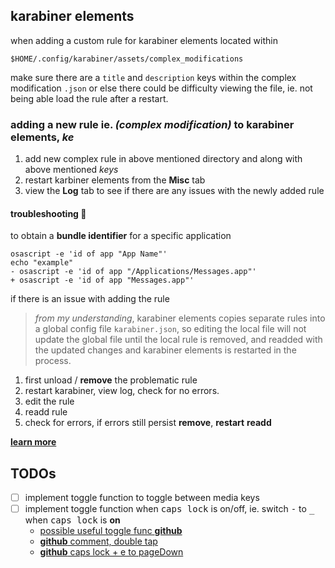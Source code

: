## karabiner elements

when adding a custom rule for karabiner elements located within

```shell
$HOME/.config/karabiner/assets/complex_modifications
```

make sure there are a `title` and `description` keys within the complex modification `.json` or else there could be difficulty viewing the file, ie. not being able load the rule after a restart.

### adding a new rule ie. _(complex modification)_ to karabiner elements, _ke_

1. add new complex rule in above mentioned directory and along with above mentioned _keys_
2. restart karbiner elements from the **Misc** tab
3. view the **Log** tab to see if there are any issues with the newly added rule

#### troubleshooting 🧐

to obtain a **bundle identifier** for a specific application

```shell
osascript -e 'id of app "App Name"'
echo "example"
- osascript -e 'id of app "/Applications/Messages.app"'
+ osascript -e 'id of app "Messages.app"'
```

if there is an issue with adding the rule

> _from my understanding_, karabiner elements copies separate rules into a global config file `karabiner.json`, so editing the local file will not update the global file until the local rule is removed, and readded with the updated changes and karabiner elements is restarted in the process.

1. first unload / **remove** the problematic rule
2. restart karabiner, view log, check for no errors.
3. edit the rule
4. readd rule
5. check for errors, if errors still persist **remove**, **restart** **readd**

[**learn more**][lm1]


[lm1]: [https://github.com/pqrs-org/Karabiner-Elements/issues/1225#issuecomment-401517364]

## TODOs

- [ ] implement toggle function to toggle between media keys
- [ ] implement toggle function when <kbd>caps lock</kbd> is on/off, ie. switch <kbd>-</kbd> to <kbd>_</kbd> when <kbd>caps lock</kbd> is **on**
    - [possible useful toggle func **github**][td1]
    - [**github** comment, double tap][td2]
    - [**github** caps lock + e to pageDown][td3]

[td1]: <https://gist.github.com/icanswiftabit/f91413052a95ad3f0ecf43ad9cfc0d53>
[td2]: <https://gist.github.com/icanswiftabit/f91413052a95ad3f0ecf43ad9cfc0d53>
[td3]: <https://github.com/pqrs-org/Karabiner-Elements/issues/2301#issuecomment-640966466>

